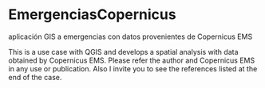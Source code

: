 # EmergenciasCopernicus
aplicación GIS a emergencias con datos provenientes de Copernicus EMS 

This is a use case with QGIS and develops a spatial analysis with data obtained by Copernicus EMS. 
Please refer the author and Copernicus EMS in any use or publication. Also I invite you to see the references listed at the end of the case.

